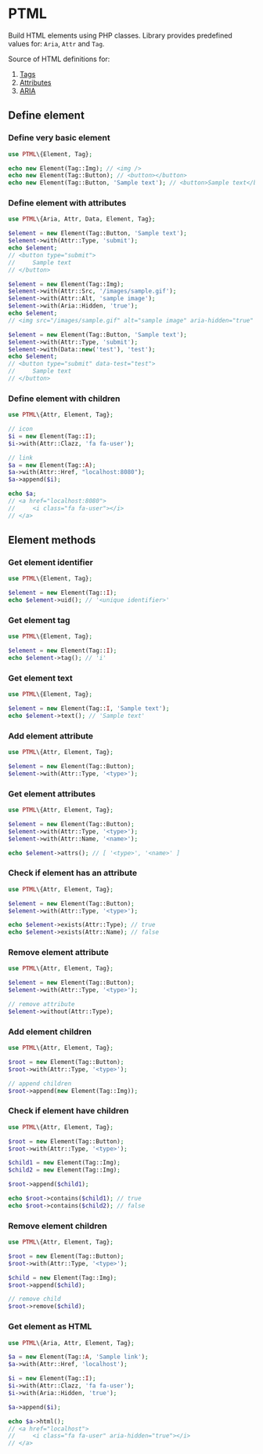 # PTML

Build HTML elements using PHP classes. Library provides predefined values for: `Aria`, `Attr` and `Tag`.

Source of HTML definitions for:

1. [Tags](https://developer.mozilla.org/en-US/docs/Web/HTML/Element)
2. [Attributes](https://developer.mozilla.org/en-US/docs/Web/HTML/Attributes)
3. [ARIA](https://developer.mozilla.org/en-US/docs/Web/Accessibility/ARIA/Attributes)

## Define element

### Define very basic element

```php
use PTML\{Element, Tag};

echo new Element(Tag::Img); // <img />
echo new Element(Tag::Button); // <button></button>
echo new Element(Tag::Button, 'Sample text'); // <button>Sample text</button> 
```

### Define element with attributes

```php
use PTML\{Aria, Attr, Data, Element, Tag};

$element = new Element(Tag::Button, 'Sample text');
$element->with(Attr::Type, 'submit');
echo $element;
// <button type="submit">
//     Sample text
// </button>

$element = new Element(Tag::Img);
$element->with(Attr::Src, '/images/sample.gif');
$element->with(Attr::Alt, 'sample image');
$element->with(Aria::Hidden, 'true');
echo $element;
// <img src="/images/sample.gif" alt="sample image" aria-hidden="true" />

$element = new Element(Tag::Button, 'Sample text');
$element->with(Attr::Type, 'submit');
$element->with(Data::new('test'), 'test');
echo $element;
// <button type="submit" data-test="test">
//     Sample text
// </button>
```

### Define element with children

```php
use PTML\{Attr, Element, Tag};

// icon
$i = new Element(Tag::I);
$i->with(Attr::Clazz, 'fa fa-user');

// link
$a = new Element(Tag::A);
$a->with(Attr::Href, "localhost:8080");
$a->append($i);

echo $a;
// <a href="localhost:8080">
//     <i class="fa fa-user"></i>
// </a>
```

## Element methods

### Get element identifier

```php
use PTML\{Element, Tag};

$element = new Element(Tag::I);
echo $element->uid(); // '<unique identifier>'
```

### Get element tag

```php
use PTML\{Element, Tag};

$element = new Element(Tag::I);
echo $element->tag(); // 'i'
```

### Get element text

```php
use PTML\{Element, Tag};

$element = new Element(Tag::I, 'Sample text');
echo $element->text(); // 'Sample text'
```

### Add element attribute

```php
use PTML\{Attr, Element, Tag};

$element = new Element(Tag::Button);
$element->with(Attr::Type, '<type>');
```

### Get element attributes

```php
use PTML\{Attr, Element, Tag};

$element = new Element(Tag::Button);
$element->with(Attr::Type, '<type>');
$element->with(Attr::Name, '<name>');

echo $element->attrs(); // [ '<type>', '<name>' ]
```

### Check if element has an attribute

```php
use PTML\{Attr, Element, Tag};

$element = new Element(Tag::Button);
$element->with(Attr::Type, '<type>');

echo $element->exists(Attr::Type); // true
echo $element->exists(Attr::Name); // false
```

### Remove element attribute

```php
use PTML\{Attr, Element, Tag};

$element = new Element(Tag::Button);
$element->with(Attr::Type, '<type>');

// remove attribute
$element->without(Attr::Type);
```

### Add element children

```php
use PTML\{Attr, Element, Tag};

$root = new Element(Tag::Button);
$root->with(Attr::Type, '<type>');

// append children
$root->append(new Element(Tag::Img));
```

### Check if element have children

```php
use PTML\{Attr, Element, Tag};

$root = new Element(Tag::Button);
$root->with(Attr::Type, '<type>');

$child1 = new Element(Tag::Img);
$child2 = new Element(Tag::Img);

$root->append($child1);

echo $root->contains($child1); // true
echo $root->contains($child2); // false
```

### Remove element children

```php
use PTML\{Attr, Element, Tag};

$root = new Element(Tag::Button);
$root->with(Attr::Type, '<type>');

$child = new Element(Tag::Img);
$root->append($child);

// remove child
$root->remove($child);
```

### Get element as HTML

```php
use PTML\{Aria, Attr, Element, Tag};

$a = new Element(Tag::A, 'Sample link');
$a->with(Attr::Href, 'localhost');

$i = new Element(Tag::I);
$i->with(Attr::Clazz, 'fa fa-user');
$i->with(Aria::Hidden, 'true');

$a->append($i);

echo $a->html();
// <a href="localhost">
//     <i class="fa fa-user" aria-hidden="true"></i>
// </a>
```
